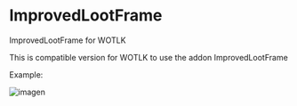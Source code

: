 # ImprovedLootFrame
ImprovedLootFrame for WOTLK

This is compatible version for WOTLK to use the addon ImprovedLootFrame

Example:

![imagen](https://user-images.githubusercontent.com/30216410/181675268-9aec73bf-be6b-443e-931f-e32f8d6ad4ef.png)
